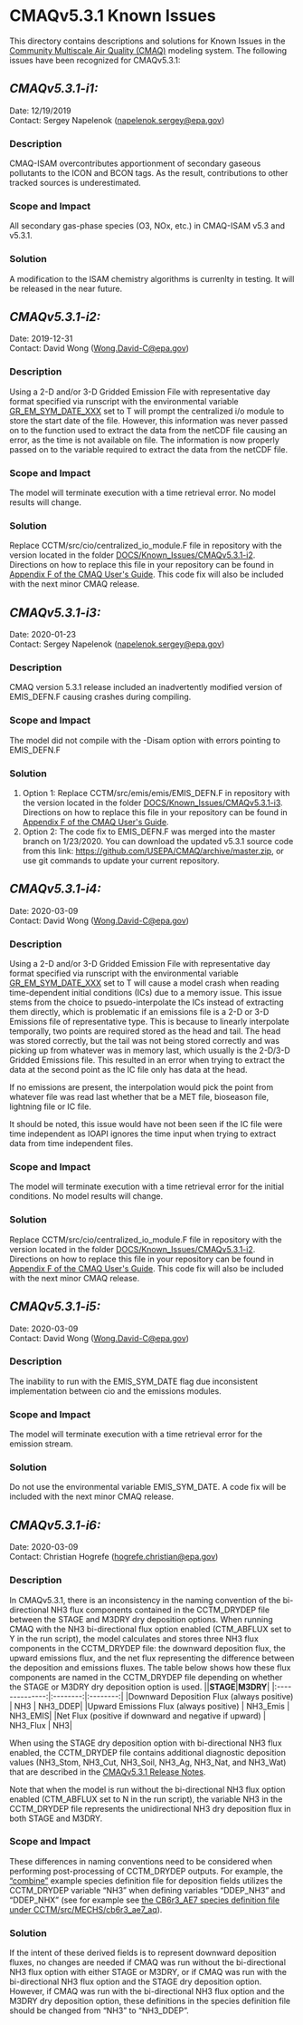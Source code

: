 CMAQv5.3.1 Known Issues
=====================

This directory contains descriptions and solutions for Known Issues in the [Community Multiscale Air Quality (CMAQ)](http://www.epa.gov/cmaq) modeling system.
The following issues have been recognized for CMAQv5.3.1:


## *CMAQv5.3.1-i1:* 
Date: 12/19/2019  
Contact: Sergey Napelenok (napelenok.sergey@epa.gov)

### Description  
CMAQ-ISAM overcontributes apportionment of secondary gaseous pollutants to the ICON and BCON tags.  As the result, contributions to other tracked sources is underestimated.  

### Scope and Impact
All secondary gas-phase species (O3, NOx, etc.) in CMAQ-ISAM v5.3 and v5.3.1.

### Solution
A modification to the ISAM chemistry algorithms is currenlty in testing.  It will be released in the near future. 


## *CMAQv5.3.1-i2:* 
Date: 2019-12-31  
Contact: David Wong (Wong.David-C@epa.gov) 

### Description  
Using a 2-D and/or 3-D Gridded Emission File with representative day format specified via runscript with the environmental variable [GR_EM_SYM_DATE_XXX](../Users_Guide/Appendix/CMAQ_UG_appendixA_model_options.md#offline-emissions-configuration) set to T will prompt the centralized i/o module to store the start date of the file. However, this information was never passed on to the function used to extract the data from the netCDF file causing an error, as the time is not available on file. The information is now properly passed on to the variable required to extract the data from the netCDF file.

### Scope and Impact
The model will terminate execution with a time retrieval error. No model results will change.

### Solution
Replace CCTM/src/cio/centralized_io_module.F file in repository with the version located in the folder [DOCS/Known_Issues/CMAQv5.3.1-i2](CMAQv5.3.1-i2). Directions on how to replace this file in your repository can be found in [Appendix F of the CMAQ User's Guide](../Users_Guide/Appendix/CMAQ_UG_appendixF_importing_bugfixes.md). This code fix will also be included with the next minor CMAQ release. 


## *CMAQv5.3.1-i3:* 
Date: 2020-01-23  
Contact: Sergey Napelenok (napelenok.sergey@epa.gov)

### Description  
CMAQ version 5.3.1 release included an inadvertently modified version of EMIS_DEFN.F causing crashes during compiling. 

### Scope and Impact
The model did not compile with the -Disam option with errors pointing to EMIS_DEFN.F

### Solution
1. Option 1: Replace CCTM/src/emis/emis/EMIS_DEFN.F in repository with the version located in the folder [DOCS/Known_Issues/CMAQv5.3.1-i3](CMAQv5.3.1-i3). Directions on how to replace this file in your repository can be found in [Appendix F of the CMAQ User's Guide](../Users_Guide/Appendix/CMAQ_UG_appendixF_importing_bugfixes.md). 
2. Option 2: The code fix to EMIS_DEFN.F was merged into the master branch on 1/23/2020. You can download the updated v5.3.1 source code from this link: https://github.com/USEPA/CMAQ/archive/master.zip, or use git commands to update your current repository. 


## *CMAQv5.3.1-i4:* 
Date: 2020-03-09  
Contact: David Wong (Wong.David-C@epa.gov) 

### Description  
Using a 2-D and/or 3-D Gridded Emission File with representative day format specified via runscript with the environmental variable [GR_EM_SYM_DATE_XXX](../Users_Guide/Appendix/CMAQ_UG_appendixA_model_options.md#offline-emissions-configuration) set to T will cause a model crash when reading time-dependent initial conditions (ICs) due to a memory issue. This issue stems from the choice to psuedo-interpolate the ICs instead of extracting them directly, which is problematic if an emissions file is a 2-D or 3-D Emissions file of representative type. This is because to linearly interpolate temporally, two points are required stored as the head and tail. The head was stored correctly, but the tail was not being stored correctly and was picking up from whatever was in memory last, which usually is the 2-D/3-D Gridded Emissions file. This resulted in an error when trying to extract the data at the second point as the IC file only has data at the head.

If no emissions are present, the interpolation would pick the point from whatever file was read last whether that be a MET file, bioseason file, lightning file or IC file.

It should be noted, this issue would have not been seen if the IC file were time independent as IOAPI ignores the time input when trying to extract data from time independent files.

### Scope and Impact
The model will terminate execution with a time retrieval error for the initial conditions. No model results will change.

### Solution
Replace CCTM/src/cio/centralized_io_module.F file in repository with the version located in the folder [DOCS/Known_Issues/CMAQv5.3.1-i2](CMAQv5.3.1-i2). Directions on how to replace this file in your repository can be found in [Appendix F of the CMAQ User's Guide](../Users_Guide/Appendix/CMAQ_UG_appendixF_importing_bugfixes.md). This code fix will also be included with the next minor CMAQ release.

## *CMAQv5.3.1-i5:* 
Date: 2020-03-09  
Contact: David Wong (Wong.David-C@epa.gov) 

### Description  
The inability to run with the EMIS_SYM_DATE flag due inconsistent implementation between cio and the emissions modules.

### Scope and Impact
The model will terminate execution with a time retrieval error for the emission stream.

### Solution
Do not use the environmental variable EMIS_SYM_DATE. A code fix will be included with the next minor CMAQ release.

## *CMAQv5.3.1-i6:* 
Date: 2020-03-09  
Contact: Christian Hogrefe (hogrefe.christian@epa.gov)

### Description  
In CMAQv5.3.1, there is an inconsistency in the naming convention of the bi-directional NH3 flux components contained in the CCTM_DRYDEP file between the STAGE and M3DRY dry deposition options. When running CMAQ with the NH3 bi-directional flux option enabled (CTM_ABFLUX set to Y in the run script), the model calculates and stores three NH3 flux components in the CCTM_DRYDEP file: the downward deposition flux, the upward emissions flux, and the net flux representing the difference between the deposition and emissions fluxes. The table below shows how these flux components are named in the CCTM_DRYDEP file depending on whether the STAGE or M3DRY dry deposition option is used. 
||**STAGE**|**M3DRY**|
|:--------------:|:--------:|:--------:|
|Downward Deposition Flux (always positive)  |	NH3	      | NH3_DDEP|
|Upward Emissions Flux (always positive)	   |  NH3_Emis	| NH3_EMIS|
|Net Flux (positive if downward and negative if upward)  | NH3_Flux |	NH3|

When using the STAGE dry deposition option with bi-directional NH3 flux enabled, the CCTM_DRYDEP file contains additional diagnostic deposition values (NH3_Stom, NH3_Cut, NH3_Soil, NH3_Ag, NH3_Nat, and NH3_Wat) that are described in the [CMAQv5.3.1 Release Notes]( ../Release_Notes/CMAQv5.3.1_bugfixes.md#5-stage).

Note that when the model is run without the bi-directional NH3 flux option enabled (CTM_ABFLUX set to N in the run script), the variable NH3 in the CCTM_DRYDEP file represents the unidirectional NH3 dry deposition flux in both STAGE and M3DRY.

### Scope and Impact
These differences in naming conventions need to be considered when performing post-processing of CCTM_DRYDEP outputs. For example, the [“combine”](../../POST/combine/README.md) example species definition file for deposition fields utilizes the CCTM_DRYDEP variable “NH3” when defining variables “DDEP_NH3” and “DDEP_NHX” (see for example see [the CB6r3_AE7 species definition file under CCTM/src/MECHS/cb6r3_ae7_aq](../../CCTM/src/MECHS/cb6r3_ae7_aq/SpecDef_Dep_cb6r3_ae7_aq.txt)). 

### Solution
If the intent of these derived fields is to represent downward deposition fluxes, no changes are needed if CMAQ was run without the bi-directional NH3 flux option with either STAGE or M3DRY, or if CMAQ was run with the bi-directional NH3 flux option and the STAGE dry deposition option. However, if CMAQ was run with the bi-directional NH3 flux option and the M3DRY dry deposition option, these definitions in the species definition file should be changed from “NH3” to “NH3_DDEP”.
